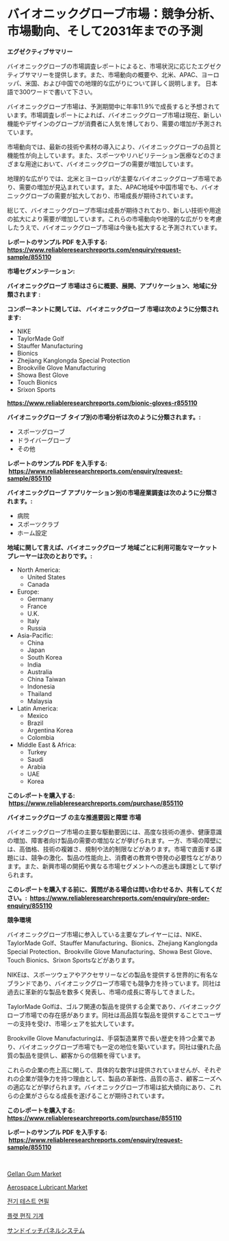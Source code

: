 <p><h1>バイオニックグローブ市場：競争分析、市場動向、そして2031年までの予測</h1></p><p><strong>エグゼクティブサマリー</strong></p>
<p><p>バイオニックグローブの市場調査レポートによると、市場状況に応じたエグゼクティブサマリーを提供します。また、市場動向の概要や、北米、APAC、ヨーロッパ、米国、および中国での地理的な広がりについて詳しく説明します。 日本語で300ワードで書いて下さい。</p><p>バイオニックグローブ市場は、予測期間中に年率11.9%で成長すると予想されています。市場調査レポートによれば、バイオニックグローブ市場は現在、新しい機能やデザインのグローブが消費者に人気を博しており、需要の増加が予測されています。 </p><p>市場動向では、最新の技術や素材の導入により、バイオニックグローブの品質と機能性が向上しています。また、スポーツやリハビリテーション医療などのさまざまな用途において、バイオニックグローブの需要が増加しています。</p><p>地理的な広がりでは、北米とヨーロッパが主要なバイオニックグローブ市場であり、需要の増加が見込まれています。また、APAC地域や中国市場でも、バイオニックグローブの需要が拡大しており、市場成長が期待されています。</p><p>総じて、バイオニックグローブ市場は成長が期待されており、新しい技術や用途の拡大により需要が増加しています。これらの市場動向や地理的な広がりを考慮したうえで、バイオニックグローブ市場は今後も拡大すると予測されています。</p></p>
<p><strong>レポートのサンプル PDF を入手する: <a href="https://www.reliableresearchreports.com/enquiry/request-sample/855110">https://www.reliableresearchreports.com/enquiry/request-sample/855110</a></strong></p>
<p><strong>市場セグメンテーション:</strong></p>
<p><strong> バイオニックグローブ 市場はさらに概要、展開、アプリケーション、地域に分類されます :</strong></p>
<p><strong>コンポーネントに関しては、 バイオニックグローブ 市場は次のように分類されます: &nbsp;</strong></p>
<p><ul><li>NIKE</li><li>TaylorMade Golf</li><li>Stauffer Manufacturing</li><li>Bionics</li><li>Zhejiang Kanglongda Special Protection</li><li>Brookville Glove Manufacturing</li><li>Showa Best Glove</li><li>Touch Bionics</li><li>Srixon Sports</li></ul></p>
<p><strong><a href="https://www.reliableresearchreports.com/bionic-gloves-r855110">https://www.reliableresearchreports.com/bionic-gloves-r855110</a></strong></p>
<p><strong> バイオニックグローブ タイプ別の市場分析は次のように分類されます。:</strong></p>
<p><ul><li>スポーツグローブ</li><li>ドライバーグローブ</li><li>その他</li></ul></p>
<p><strong>レポートのサンプル PDF を入手する: &nbsp;<a href="https://www.reliableresearchreports.com/enquiry/request-sample/855110">https://www.reliableresearchreports.com/enquiry/request-sample/855110</a></strong></p>
<p><strong> バイオニックグローブ アプリケーション別の市場産業調査は次のように分類されます。:</strong></p>
<p><ul><li>病院</li><li>スポーツクラブ</li><li>ホーム設定</li></ul></p>
<p><strong>地域に関して言えば、バイオニックグローブ 地域ごとに利用可能なマーケットプレーヤーは次のとおりです。:</strong></p>
<p><ul>
    <li>
        North America:
        <ul>
            <li>United States</li>
            <li>Canada</li>
        </ul>
    </li>
    <li>
        Europe:
        <ul>
            <li>Germany</li>
            <li>France</li>
            <li>U.K.</li>
            <li>Italy</li>
            <li>Russia</li>
        </ul>
    </li>
    <li>
        Asia-Pacific:
        <ul>
            <li>China</li>
            <li>Japan</li>
            <li>South Korea</li>
            <li>India</li>
            <li>Australia</li>
            <li>China Taiwan</li>
            <li>Indonesia</li>
            <li>Thailand</li>
            <li>Malaysia</li>
        </ul>
    </li>
    <li>
        Latin America:
        <ul>
            <li>Mexico</li>
            <li>Brazil</li>
            <li>Argentina Korea</li>
            <li>Colombia</li>
        </ul>
    </li>
    <li>
        Middle East & Africa:
        <ul>
            <li>Turkey</li>
            <li>Saudi</li>
            <li>Arabia</li>
            <li>UAE</li>
            <li>Korea</li>
        </ul>
    </li>
    </ul></p>
<p><strong>このレポートを購入する: &nbsp;<a href="https://www.reliableresearchreports.com/purchase/855110">https://www.reliableresearchreports.com/purchase/855110</a></strong></p>
<p><strong>バイオニックグローブ の主な推進要因と障壁 市場</strong></p>
<p><p>バイオニックグローブ市場の主要な駆動要因には、高度な技術の進歩、健康意識の増加、障害者向け製品の需要の増加などが挙げられます。一方、市場の障壁には、高価格、技術の複雑さ、規制や法的制限などがあります。市場で直面する課題には、競争の激化、製品の性能向上、消費者の教育や啓発の必要性などがあります。また、新興市場の開拓や異なる市場セグメントへの進出も課題として挙げられます。</p></p>
<p><strong>このレポートを購入する前に、質問がある場合は問い合わせるか、共有してください。:&nbsp; <a href="https://www.reliableresearchreports.com/enquiry/pre-order-enquiry/855110">https://www.reliableresearchreports.com/enquiry/pre-order-enquiry/855110</a></strong></p>
<p><strong>競争環境</strong></p>
<p><p>バイオニックグローブ市場に参入している主要なプレイヤーには、NIKE、TaylorMade Golf、Stauffer Manufacturing、Bionics、Zhejiang Kanglongda Special Protection、Brookville Glove Manufacturing、Showa Best Glove、Touch Bionics、Srixon Sportsなどがあります。</p><p>NIKEは、スポーツウェアやアクセサリーなどの製品を提供する世界的に有名なブランドであり、バイオニックグローブ市場でも競争力を持っています。同社は過去に革新的な製品を数多く発表し、市場の成長に寄与してきました。</p><p>TaylorMade Golfは、ゴルフ関連の製品を提供する企業であり、バイオニックグローブ市場での存在感があります。同社は高品質な製品を提供することでユーザーの支持を受け、市場シェアを拡大しています。</p><p>Brookville Glove Manufacturingは、手袋製造業界で長い歴史を持つ企業であり、バイオニックグローブ市場でも一定の地位を築いています。同社は優れた品質の製品を提供し、顧客からの信頼を得ています。</p><p>これらの企業の売上高に関して、具体的な数字は提供されていませんが、それぞれの企業が競争力を持つ理由として、製品の革新性、品質の高さ、顧客ニーズへの適応などが挙げられます。バイオニックグローブ市場は拡大傾向にあり、これらの企業がさらなる成長を遂げることが期待されています。</p></p>
<p><strong>このレポートを購入する: &nbsp; <a href="https://www.reliableresearchreports.com/purchase/855110">https://www.reliableresearchreports.com/purchase/855110</a></strong></p>
<p><strong>レポートのサンプル PDF を入手する: &nbsp;<a href="https://www.reliableresearchreports.com/enquiry/request-sample/855110">https://www.reliableresearchreports.com/enquiry/request-sample/855110</a></strong><strong></strong></p>
<p>&nbsp;</p>
<p><p><a href="https://issuu.com/reportprime-2/docs/gellan-gum-market-size-2030.pptx">Gellan Gum Market</a></p><p><a href="https://issuu.com/reportprime-2/docs/aerospace-lubricant-market-size-2030.pptx">Aerospace Lubricant Market</a></p><p><a href="https://github.com/Hubertstyenger6685/Market-Research-Report-List-1/blob/main/729998218150.md">전기 테스트 연필</a></p><p><a href="https://github.com/hxzi07639916/Market-Research-Report-List-1/blob/main/280612018149.md">플랫 편직 기계</a></p><p><a href="https://github.com/dadanedu33/Market-Research-Report-List-1/blob/main/638734119728.md">サンドイッチパネルシステム</a></p></p>